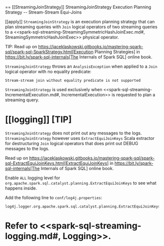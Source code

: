 == [[StreamingJoinStrategy]] StreamingJoinStrategy Execution Planning Strategy -- Stream-Stream Equi-Joins

[[apply]]
`StreamingJoinStrategy` is an execution planning strategy that can plan streaming queries with `Join` logical operators of two streaming queries to a <<spark-sql-streaming-StreamingSymmetricHashJoinExec.md#, StreamingSymmetricHashJoinExec>> physical operator.

TIP: Read up on https://jaceklaskowski.gitbooks.io/mastering-spark-sql/spark-sql-SparkStrategy.html[Execution Planning Strategies] in https://bit.ly/spark-sql-internals[The Internals of Spark SQL] online book.

`StreamingJoinStrategy` throws an `AnalysisException` when applied to a `Join` logical operator with no equality predicate:

```
Stream-stream join without equality predicate is not supported
```

`StreamingJoinStrategy` is used exclusively when <<spark-sql-streaming-IncrementalExecution.md#, IncrementalExecution>> is requested to plan a streaming query.

[[logging]]
[TIP]
====
`StreamingJoinStrategy` does not print out any messages to the logs. `StreamingJoinStrategy` however uses `ExtractEquiJoinKeys` Scala extractor for destructuring `Join` logical operators that does print out DEBUG messages to the logs.

Read up on https://jaceklaskowski.gitbooks.io/mastering-spark-sql/spark-sql-ExtractEquiJoinKeys.html[ExtractEquiJoinKeys] in https://bit.ly/spark-sql-internals[The Internals of Spark SQL] online book.

Enable `ALL` logging level for `org.apache.spark.sql.catalyst.planning.ExtractEquiJoinKeys` to see what happens inside.

Add the following line to `conf/log4j.properties`:

```
log4j.logger.org.apache.spark.sql.catalyst.planning.ExtractEquiJoinKeys=ALL
```

Refer to <<spark-sql-streaming-logging.md#, Logging>>.
====
